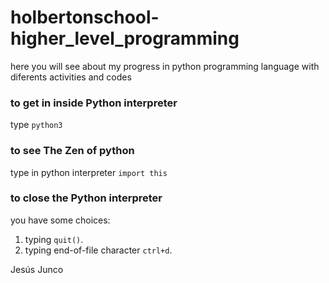 # holbertonschool-higher_level_programming

here you will see about my progress in python programming language with diferents activities and codes

### to get in inside Python interpreter
type `python3`
### to see The Zen of python 
type in python interpreter `import this`
### to close the Python interpreter 
you have some choices:
1. typing `quit()`.
2. typing end-of-file character `ctrl+d`.

Jesús Junco